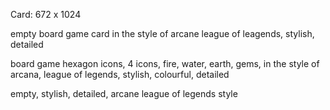 

Card: 672 x 1024

empty board game card in the style of arcane league of leagends, stylish, detailed


board game hexagon icons, 4 icons, fire, water, earth, gems, in the style of arcana, league of legends, stylish, colourful, detailed

empty, stylish, detailed, arcane league of legends style